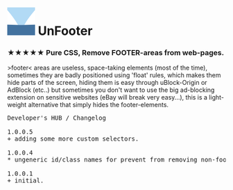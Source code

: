 <h1><img src="resources/icon.png" height="64" width="64"/> UnFooter</h1>

<h3>★★★★★ Pure CSS, Remove FOOTER-areas from web-pages.</h3>

&gt;footer&lt; areas are useless, space-taking elements (most of the time), 
sometimes they are badly positioned using 'float' rules, which makes them hide parts of the screen, 
hiding them is easy through uBlock-Origin or AdBlock (etc..) but sometimes you don't want to use the 
big ad-blocking extension on sensitive websites (eBay will break very easy...), 
this is a light-weight alternative that simply hides the footer-elements.

<pre>
Developer's HUB / Changelog

1.0.0.5
+ adding some more custom selectors.

1.0.0.4
* ungeneric id/class names for prevent from removing non-footer-areas.

1.0.0.1
+ initial.
</pre>
